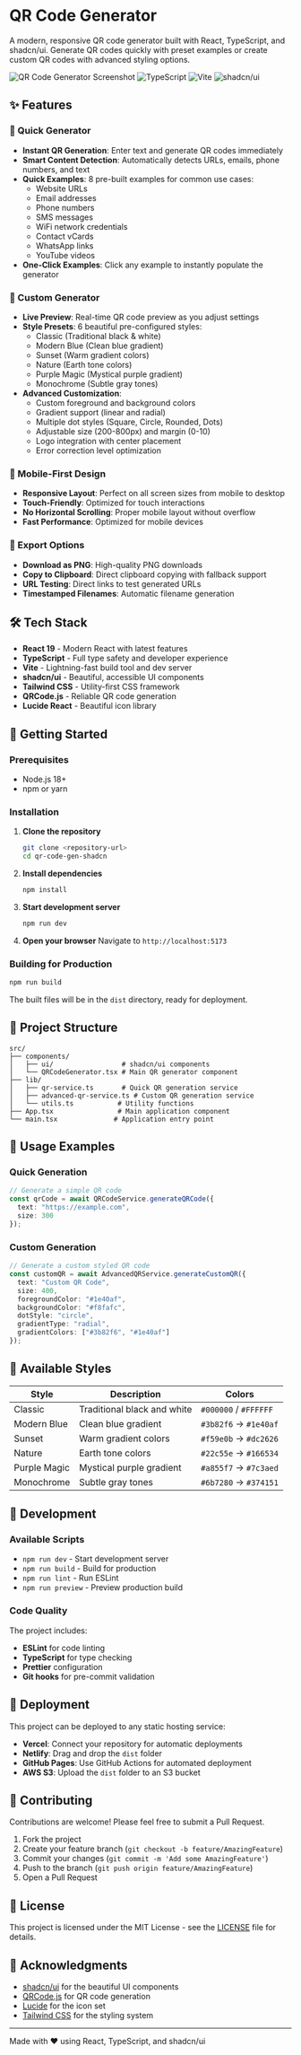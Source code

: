 # QR Code Generator

A modern, responsive QR code generator built with React, TypeScript, and shadcn/ui. Generate QR codes quickly with preset examples or create custom QR codes with advanced styling options.

![QR Code Generator Screenshot](https://img.shields.io/badge/React-18+-blue) ![TypeScript](https://img.shields.io/badge/TypeScript-5+-blue) ![Vite](https://img.shields.io/badge/Vite-7+-purple) ![shadcn/ui](https://img.shields.io/badge/shadcn%2Fui-latest-green)

## ✨ Features

### 🚀 Quick Generator
- **Instant QR Generation**: Enter text and generate QR codes immediately
- **Smart Content Detection**: Automatically detects URLs, emails, phone numbers, and text
- **Quick Examples**: 8 pre-built examples for common use cases:
  - Website URLs
  - Email addresses
  - Phone numbers
  - SMS messages
  - WiFi network credentials
  - Contact vCards
  - WhatsApp links
  - YouTube videos
- **One-Click Examples**: Click any example to instantly populate the generator

### 🎨 Custom Generator
- **Live Preview**: Real-time QR code preview as you adjust settings
- **Style Presets**: 6 beautiful pre-configured styles:
  - Classic (Traditional black & white)
  - Modern Blue (Clean blue gradient)
  - Sunset (Warm gradient colors)
  - Nature (Earth tone colors)
  - Purple Magic (Mystical purple gradient)
  - Monochrome (Subtle gray tones)
- **Advanced Customization**:
  - Custom foreground and background colors
  - Gradient support (linear and radial)
  - Multiple dot styles (Square, Circle, Rounded, Dots)
  - Adjustable size (200-800px) and margin (0-10)
  - Logo integration with center placement
  - Error correction level optimization

### 📱 Mobile-First Design
- **Responsive Layout**: Perfect on all screen sizes from mobile to desktop
- **Touch-Friendly**: Optimized for touch interactions
- **No Horizontal Scrolling**: Proper mobile layout without overflow
- **Fast Performance**: Optimized for mobile devices

### 💾 Export Options
- **Download as PNG**: High-quality PNG downloads
- **Copy to Clipboard**: Direct clipboard copying with fallback support
- **URL Testing**: Direct links to test generated URLs
- **Timestamped Filenames**: Automatic filename generation

## 🛠 Tech Stack

- **React 19** - Modern React with latest features
- **TypeScript** - Full type safety and developer experience
- **Vite** - Lightning-fast build tool and dev server
- **shadcn/ui** - Beautiful, accessible UI components
- **Tailwind CSS** - Utility-first CSS framework
- **QRCode.js** - Reliable QR code generation
- **Lucide React** - Beautiful icon library

## 🚀 Getting Started

### Prerequisites
- Node.js 18+ 
- npm or yarn

### Installation

1. **Clone the repository**
   ```bash
   git clone <repository-url>
   cd qr-code-gen-shadcn
   ```

2. **Install dependencies**
   ```bash
   npm install
   ```

3. **Start development server**
   ```bash
   npm run dev
   ```

4. **Open your browser**
   Navigate to `http://localhost:5173`

### Building for Production

```bash
npm run build
```

The built files will be in the `dist` directory, ready for deployment.

## 📁 Project Structure

```
src/
├── components/
│   ├── ui/                 # shadcn/ui components
│   └── QRCodeGenerator.tsx # Main QR generator component
├── lib/
│   ├── qr-service.ts       # Quick QR generation service
│   ├── advanced-qr-service.ts # Custom QR generation service
│   └── utils.ts           # Utility functions
├── App.tsx                # Main application component
└── main.tsx              # Application entry point
```

## 🎯 Usage Examples

### Quick Generation
```typescript
// Generate a simple QR code
const qrCode = await QRCodeService.generateQRCode({
  text: "https://example.com",
  size: 300
});
```

### Custom Generation
```typescript
// Generate a custom styled QR code
const customQR = await AdvancedQRService.generateCustomQR({
  text: "Custom QR Code",
  size: 400,
  foregroundColor: "#1e40af",
  backgroundColor: "#f8fafc",
  dotStyle: "circle",
  gradientType: "radial",
  gradientColors: ["#3b82f6", "#1e40af"]
});
```

## 🎨 Available Styles

| Style | Description | Colors |
|-------|-------------|---------|
| Classic | Traditional black and white | `#000000` / `#FFFFFF` |
| Modern Blue | Clean blue gradient | `#3b82f6` → `#1e40af` |
| Sunset | Warm gradient colors | `#f59e0b` → `#dc2626` |
| Nature | Earth tone colors | `#22c55e` → `#166534` |
| Purple Magic | Mystical purple gradient | `#a855f7` → `#7c3aed` |
| Monochrome | Subtle gray tones | `#6b7280` → `#374151` |

## 🔧 Development

### Available Scripts

- `npm run dev` - Start development server
- `npm run build` - Build for production
- `npm run lint` - Run ESLint
- `npm run preview` - Preview production build

### Code Quality

The project includes:
- **ESLint** for code linting
- **TypeScript** for type checking
- **Prettier** configuration
- **Git hooks** for pre-commit validation

## 🚀 Deployment

This project can be deployed to any static hosting service:

- **Vercel**: Connect your repository for automatic deployments
- **Netlify**: Drag and drop the `dist` folder
- **GitHub Pages**: Use GitHub Actions for automated deployment
- **AWS S3**: Upload the `dist` folder to an S3 bucket

## 🤝 Contributing

Contributions are welcome! Please feel free to submit a Pull Request.

1. Fork the project
2. Create your feature branch (`git checkout -b feature/AmazingFeature`)
3. Commit your changes (`git commit -m 'Add some AmazingFeature'`)
4. Push to the branch (`git push origin feature/AmazingFeature`)
5. Open a Pull Request

## 📝 License

This project is licensed under the MIT License - see the [LICENSE](LICENSE) file for details.

## 🙏 Acknowledgments

- [shadcn/ui](https://ui.shadcn.com/) for the beautiful UI components
- [QRCode.js](https://github.com/davidshimjs/qrcode-js) for QR code generation
- [Lucide](https://lucide.dev/) for the icon set
- [Tailwind CSS](https://tailwindcss.com/) for the styling system

---

Made with ❤️ using React, TypeScript, and shadcn/ui